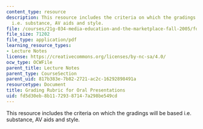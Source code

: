 ```yaml
---
content_type: resource
description: This resource includes the criteria on which the gradings will be based
  i.e. substance, AV aids and style.
file: /courses/21g-034-media-education-and-the-marketplace-fall-2005/fd5d30eb8b11729387147a298be549cd_MIT21G_034F05_rubricorlpr.pdf
file_size: 71202
file_type: application/pdf
learning_resource_types:
- Lecture Notes
license: https://creativecommons.org/licenses/by-nc-sa/4.0/
ocw_type: OCWFile
parent_title: Lecture Notes
parent_type: CourseSection
parent_uid: 817b383e-7b82-2721-ac2c-16292898491a
resourcetype: Document
title: Grading Rubric for Oral Presentations
uid: fd5d30eb-8b11-7293-8714-7a298be549cd
---
```

This resource includes the criteria on which the gradings will be based i.e. substance, AV aids and style.